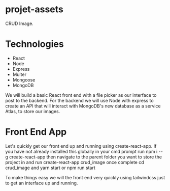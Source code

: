 # projet-assets
 CRUD Image.

# Technologies

- React
- Node
- Express
- Multer
- Mongoose
- MongoDB 


We will build a basic React front end with a file picker as our interface to post to the backend. For the backend we will use
Node with express to create an API that will interact with MongoDB's new database as a service Atlas, to store our images.

# Front End App

Let's quickly get our front end up and running using create-react-app. If you have not already installed this globally in your cmd prompt run npm i --g create-react-app then navigate to the parent folder you want to store the project in and run create-react-app crud_image once complete cd crud_image and yarn start or npm run start

To make things easy we will the front end very quickly using tailwindcss just to get an interface up and running. 

